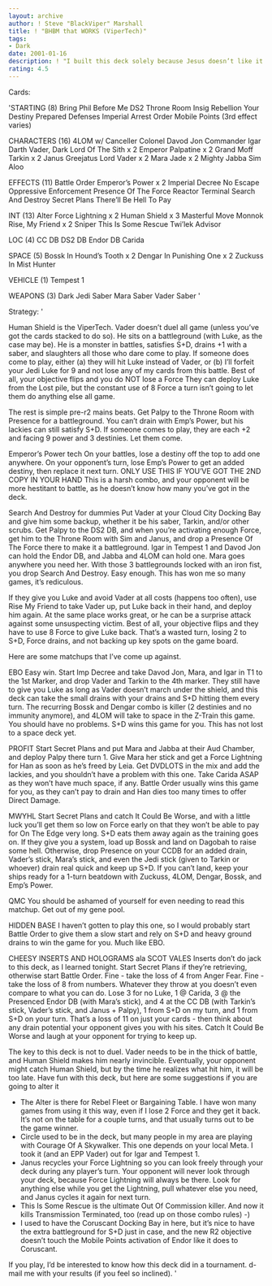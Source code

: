 ```yaml
---
layout: archive
author: ! Steve "BlackViper" Marshall
title: ! "BHBM that WORKS (ViperTech)"
tags:
- Dark
date: 2001-01-16
description: ! "I built this deck solely because Jesus doesn’t like it. :-) A couple forgotten cards make Vader unstoppable and keeps the objective unflipped."
rating: 4.5
---
```

Cards: 

'STARTING (8)
Bring Phil Before Me
DS2 Throne Room
Insig Rebellion
Your Destiny
Prepared Defenses
Imperial Arrest Order
Mobile Points
(3rd effect varies)

CHARACTERS (16)
4LOM w/ Canceller
Colonel Davod Jon
Commander Igar
Darth Vader, Dark Lord Of The Sith x 2
Emperor Palpatine x 2
Grand Moff Tarkin x 2
Janus Greejatus
Lord Vader x 2
Mara Jade x 2
Mighty Jabba
Sim Aloo

EFFECTS (11)
Battle Order
Emperor’s Power x 2
Imperial Decree
No Escape
Oppressive Enforcement
Presence Of The Force
Reactor Terminal
Search And Destroy
Secret Plans
There’ll Be Hell To Pay

INT (13)
Alter
Force Lightning x 2
Human Shield x 3
Masterful Move
Monnok
Rise, My Friend x 2
Sniper
This Is Some Rescue
Twi’lek Advisor

LOC (4)
CC DB
DS2 DB
Endor DB
Carida

SPACE (5)
Bossk In Hound’s Tooth x 2
Dengar In Punishing One x 2
Zuckuss In Mist Hunter

VEHICLE (1)
Tempest 1

WEAPONS (3)
Dark Jedi Saber
Mara Saber
Vader Saber '

Strategy: '

Human Shield is the ViperTech. Vader doesn’t duel all game (unless you’ve got the cards stacked to do so). He sits on a battleground (with Luke, as the case may be). He is a monster in battles, satisfies S+D, drains +1 with a saber, and slaughters all those who dare come to play. If someone does come to play, either (a) they will hit Luke instead of Vader, or (b) I’ll forfeit your Jedi Luke for 9 and not lose any of my cards from this battle. Best of all, your objective flips and you do NOT lose a Force They can deploy Luke from the Lost pile, but the constant use of 8 Force a turn isn’t going to let them do anything else all game.

The rest is simple pre-r2 mains beats. Get Palpy to the Throne Room with Presence for a battleground. You can’t drain with Emp’s Power, but his lackies can still satisfy S+D. If someone comes to play, they are each +2 and facing 9 power and 3 destinies. Let them come.

Emperor’s Power tech On your battles, lose a destiny off the top to add one anywhere. On your opponent’s turn, lose Emp’s Power to get an added destiny, then replace it next turn. ONLY USE THIS IF YOU’VE GOT THE 2ND COPY IN YOUR HAND This is a harsh combo, and your opponent will be more hestitant to battle, as he doesn’t know how many you’ve got in the deck.

Search And Destroy for dummies Put Vader at your Cloud City Docking Bay and give him some backup, whether it be his saber, Tarkin, and/or other scrubs. Get Palpy to the DS2 DB, and when you’re activating enough Force, get him to the Throne Room with Sim and Janus, and drop a Presence Of The Force there to make it a battleground. Igar in Tempest 1 and Davod Jon can hold the Endor DB, and Jabba and 4LOM can hold one. Mara goes anywhere you need her. With those 3 battlegrounds locked with an iron fist, you drop Search And Destroy. Easy enough. This has won me so many games, it’s rediculous.

If they give you Luke and avoid Vader at all costs (happens too often), use Rise My Friend to take Vader up, put Luke back in their hand, and deploy him again. At the same place works great, or he can be a surprise attack against some unsuspecting victim. Best of all, your objective flips and they have to use 8 Force to give Luke back. That’s a wasted turn, losing 2 to S+D, Force drains, and not backing up key spots on the game board.

Here are some matchups that I’ve come up against.

EBO
Easy win. Start Imp Decree and take Davod Jon, Mara, and Igar in T1 to the 1st Marker, and drop Vader and Tarkin to the 4th marker. They still have to give you Luke as long as Vader doesn’t march under the shield, and this deck can take the small drains with your drains and S+D hitting them every turn. The recurring Bossk and Dengar combo is killer (2 destinies and no immunity anymore), and 4LOM will take to space in the Z-Train this game. You should have no problems. S+D wins this game for you. This has not lost to a space deck yet.

PROFIT
Start Secret Plans and put Mara and Jabba at their Aud Chamber, and deploy Palpy there turn 1. Give Mara her stick and get a Force Lightning for Han as soon as he’s freed by Leia. Get DVDLOTS in the mix and add the lackies, and you shouldn’t have a problem with this one. Take Carida ASAP as they won’t have much space, if any. Battle Order usually wins this game for you, as they can’t pay to drain and Han dies too many times to offer Direct Damage.

MWYHL
Start Secret Plans and catch It Could Be Worse, and with a little luck you’ll get them so low on Force early on that they won’t be able to pay for On The Edge very long. S+D eats them away again as the training goes on. If they give you a system, load up Bossk and land on Dagobah to raise some hell. Otherwise, drop Presence on your CCDB for an added drain, Vader’s stick, Mara’s stick, and even the Jedi stick (given to Tarkin or whoever) drain real quick and keep up S+D. If you can’t land, keep your ships ready for a 1-turn beatdown with Zuckuss, 4LOM, Dengar, Bossk, and Emp’s Power.

QMC
You should be ashamed of yourself for even needing to read this matchup. Get out of my gene pool.

HIDDEN BASE
I haven’t gotten to play this one, so I would probably start Battle Order to give them a slow start and rely on S+D and heavy ground drains to win the game for you. Much like EBO.

CHEESY INSERTS AND HOLOGRAMS ala SCOT VALES
Inserts don’t do jack to this deck, as I learned tonight. Start Secret Plans if they’re retrieving, otherwise start Battle Order. Fine - take the loss of 4 from Anger Fear. Fine - take the loss of 8 from numbers. Whatever they throw at you doesn’t even compare to what you can do. Lose 3 for no Luke, 1 @ Carida, 3 @ the Presenced Endor DB (with Mara’s stick), and 4 at the CC DB (with Tarkin’s stick, Vader’s stick, and Janus + Palpy), 1 from S+D on my turn, and 1 from S+D on your turn. That’s a loss of 11 on just your cards - then think about any drain potential your opponent gives you with his sites. Catch It Could Be Worse and laugh at your opponent for trying to keep up.

The key to this deck is not to duel. Vader needs to be in the thick of battle, and Human Shield makes him nearly invincible. Eventually, your opponent might catch Human Shield, but by the time he realizes what hit him, it will be too late. Have fun with this deck, but here are some suggestions if you are going to alter it
* The Alter is there for Rebel Fleet or Bargaining Table. I have won many games from using it this way, even if I lose 2 Force and they get it back. It’s not on the table for a couple turns, and that usually turns out to be the game winner.
* Circle used to be in the deck, but many people in my area are playing with Courage Of A Skywalker. This one depends on your local Meta. I took it (and an EPP Vader) out for Igar and Tempest 1.
* Janus recycles your Force Lightning so you can look freely through your deck during any player’s turn. Your opponent will never look through your deck, because Force Lightning will always be there. Look for anything else while you get the Lightning, pull whatever else you need, and Janus cycles it again for next turn.
* This Is Some Rescue is the ultimate Out Of Commission killer. And now it kills Transmission Terminated, too (read up on those combo rules) -)
* I used to have the Coruscant Docking Bay in here, but it’s nice to have the extra battleground for S+D just in case, and the new R2 objective doesn’t touch the Mobile Points activation of Endor like it does to Coruscant.

If you play, I’d be interested to know how this deck did in a tournament. d-mail me with your results (if you feel so inclined). '